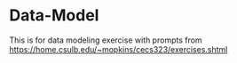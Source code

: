 # Data-Model
This is for data modeling exercise with prompts from https://home.csulb.edu/~mopkins/cecs323/exercises.shtml
